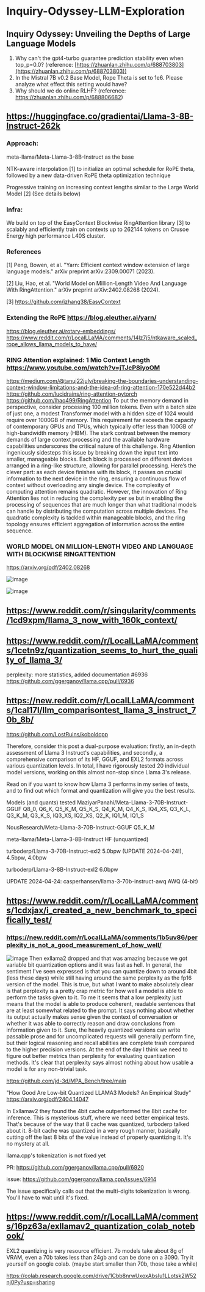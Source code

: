 # Inquiry-Odyssey-LLM-Exploration

## Inquiry Odyssey: Unveiling the Depths of Large Language Models

1. Why can't the gpt4-turbo guarantee prediction stability even when top_p=0.0? (reference: [https://zhuanlan.zhihu.com/p/688703803](https://zhuanlan.zhihu.com/p/688703803))
2. In the Mistral 7B v0.2 Base Model, Rope Theta is set to 1e6. Please analyze what effect this setting would have?
3. Why should we do online RLHF? (reference: https://zhuanlan.zhihu.com/p/688806682)

## https://huggingface.co/gradientai/Llama-3-8B-Instruct-262k
### Approach:

meta-llama/Meta-Llama-3-8B-Instruct as the base

NTK-aware interpolation [1] to initialize an optimal schedule for RoPE theta, followed by a new data-driven RoPE theta optimization technique

Progressive training on increasing context lengths similar to the Large World Model [2] (See details below)

### Infra:

We build on top of the EasyContext Blockwise RingAttention library [3] to scalably and efficiently train on contexts up to 262144 tokens on Crusoe Energy high performance L40S cluster.

### References

[1] Peng, Bowen, et al. "Yarn: Efficient context window extension of large language models." arXiv preprint arXiv:2309.00071 (2023).

[2] Liu, Hao, et al. "World Model on Million-Length Video And Language With RingAttention." arXiv preprint arXiv:2402.08268 (2024).

[3] https://github.com/jzhang38/EasyContext

### Extending the RoPE https://blog.eleuther.ai/yarn/
https://blog.eleuther.ai/rotary-embeddings/
https://www.reddit.com/r/LocalLLaMA/comments/14lz7j5/ntkaware_scaled_rope_allows_llama_models_to_have/

### RING Attention explained: 1 Mio Context Length https://www.youtube.com/watch?v=jTJcP8iyoOM
https://medium.com/@tanuj22july/breaking-the-boundaries-understanding-context-window-limitations-and-the-idea-of-ring-attention-170e522d44b2
https://github.com/lucidrains/ring-attention-pytorch
https://github.com/lhao499/RingAttention
To put the memory demand in perspective, consider processing 100 million tokens. Even with a batch size of just one, a modest Transformer model with a hidden size of 1024 would require over 1000GB of memory. This requirement far exceeds the capacity of contemporary GPUs and TPUs, which typically offer less than 100GB of high-bandwidth memory (HBM). The stark contrast between the memory demands of large context processing and the available hardware capabilities underscores the critical nature of this challenge.
Ring Attention ingeniously sidesteps this issue by breaking down the input text into smaller, manageable blocks. Each block is processed on different devices arranged in a ring-like structure, allowing for parallel processing. Here’s the clever part: as each device finishes with its block, it passes on crucial information to the next device in the ring, ensuring a continuous flow of context without overloading any single device.
The complexity of computing attention remains quadratic. However, the innovation of Ring Attention lies not in reducing the complexity per se but in enabling the processing of sequences that are much longer than what traditional models can handle by distributing the computation across multiple devices. The quadratic complexity is tackled within manageable blocks, and the ring topology ensures efficient aggregation of information across the entire sequence.

### WORLD MODEL ON MILLION-LENGTH VIDEO AND LANGUAGE WITH BLOCKWISE RINGATTENTION
https://arxiv.org/pdf/2402.08268

![image](https://github.com/qianxinchun/Inquiry-Odyssey-LLM-Exploration/assets/7309139/e185f010-deae-4665-bc68-6b3eb3daf174)


![image](https://github.com/qianxinchun/Inquiry-Odyssey-LLM-Exploration/assets/7309139/a5ad6217-bcc4-4072-95ec-14c1060cc387)

## https://www.reddit.com/r/singularity/comments/1cd9xpm/llama_3_now_with_160k_context/

## https://www.reddit.com/r/LocalLLaMA/comments/1cetn9z/quantization_seems_to_hurt_the_quality_of_llama_3/
perplexity: more statistics, added documentation #6936 https://github.com/ggerganov/llama.cpp/pull/6936 

## https://new.reddit.com/r/LocalLLaMA/comments/1cal17l/llm_comparisontest_llama_3_instruct_70b_8b/

https://github.com/LostRuins/koboldcpp

Therefore, consider this post a dual-purpose evaluation: firstly, an in-depth assessment of Llama 3 Instruct's capabilities, and secondly, a comprehensive comparison of its HF, GGUF, and EXL2 formats across various quantization levels. In total, I have rigorously tested 20 individual model versions, working on this almost non-stop since Llama 3's release.

Read on if you want to know how Llama 3 performs in my series of tests, and to find out which format and quantization will give you the best results.

Models (and quants) tested
MaziyarPanahi/Meta-Llama-3-70B-Instruct-GGUF Q8_0, Q6_K, Q5_K_M, Q5_K_S, Q4_K_M, Q4_K_S, IQ4_XS, Q3_K_L, Q3_K_M, Q3_K_S, IQ3_XS, IQ2_XS, Q2_K, IQ1_M, IQ1_S

NousResearch/Meta-Llama-3-70B-Instruct-GGUF Q5_K_M

meta-llama/Meta-Llama-3-8B-Instruct HF (unquantized)

turboderp/Llama-3-70B-Instruct-exl2 5.0bpw (UPDATE 2024-04-24!), 4.5bpw, 4.0bpw

turboderp/Llama-3-8B-Instruct-exl2 6.0bpw

UPDATE 2024-04-24: casperhansen/llama-3-70b-instruct-awq AWQ (4-bit)



## https://www.reddit.com/r/LocalLLaMA/comments/1cdxjax/i_created_a_new_benchmark_to_specifically_test/
### https://new.reddit.com/r/LocalLLaMA/comments/1b5uv86/perplexity_is_not_a_good_measurement_of_how_well/
![image](https://github.com/qianxinchun/Inquiry-Odyssey-LLM-Exploration/assets/7309139/65ae54a7-2404-40ad-a185-59bfdf6a08bc)
Then exllama2 dropped and that was amazing because we got variable bit quantization options and it was fast as hell.
In general, the sentiment I've seen expressed is that you can quantize down to around 4bit (less these days) while still having around the same perplexity as the fp16 version of the model. This is true, but what I want to make absolutely clear is that perplexity is a pretty crap metric for how well a model is able to perform the tasks given to it. To me it seems that a low perplexity just means that the model is able to produce coherent, readable sentences that are at least somewhat related to the prompt. It says nothing about whether its output actually makes sense given the context of conversation or whether it was able to correctly reason and draw conclusions from information given to it.
Sure, the heavily quantized versions can write passable prose and for uncomplicated requests will generally perform fine, but their logical reasoning and recall abilities are complete trash compared to the higher precision versions.
At the end of the day I think we need to figure out better metrics than perplexity for evaluating quantization methods. It's clear that perplexity says almost nothing about how usable a model is for any non-trivial task.

https://github.com/jd-3d/MPA_Bench/tree/main

"How Good Are Low-bit Quantized LLAMA3 Models? An Empirical Study" https://arxiv.org/pdf/2404.14047

In Exllamav2 they found the 4bit cache outperformed the 8bit cache for inference. This is mysterious stuff, where we need better empirical tests.
That's because of the way that 8 cache was quantized, turboderp talked about it. 8-bit cache was quantized in a very rough manner, basically cutting off the last 8 bits of the value instead of properly quantizing it. It's no mystery at all.

llama.cpp's tokenization is not fixed yet

PR: https://github.com/ggerganov/llama.cpp/pull/6920

issue: https://github.com/ggerganov/llama.cpp/issues/6914

The issue specifically calls out that the multi-digits tokenization is wrong. You'll have to wait until it's fixed.




## https://www.reddit.com/r/LocalLLaMA/comments/16pz63a/exllamav2_quantization_colab_notebook/
EXL2 quantizing is very resource efficient. 7b models take about 8g of VRAM, even a 70b takes less than 24gb and can be done on a 3090. Try it yourself on google colab. (maybe start smaller than 70b, those take a while)

https://colab.research.google.com/drive/1Cbb8nrwUxoxAbsIu1LLotsk2W52nj0Py?usp=sharing



